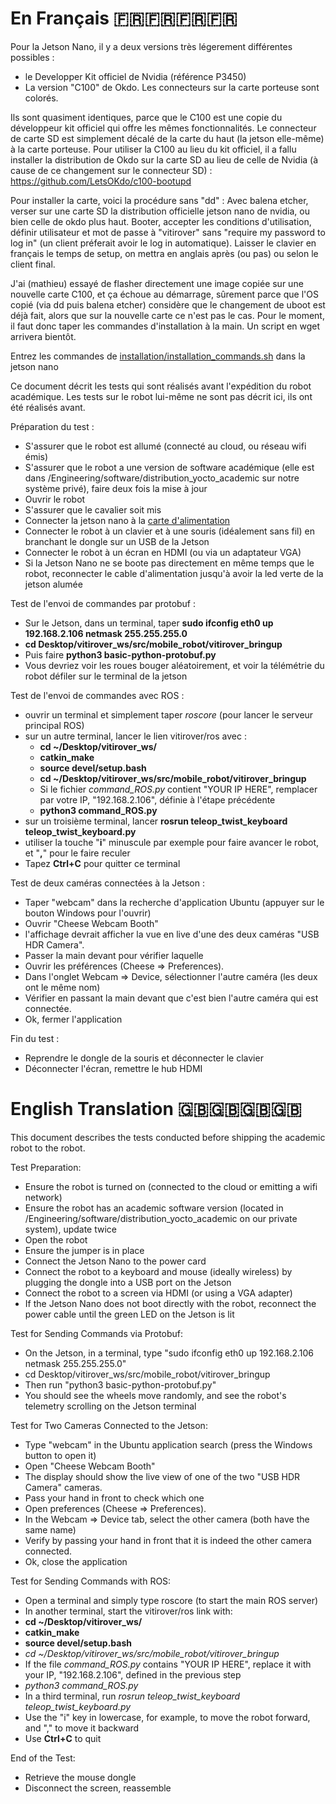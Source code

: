# En Français 🇫🇷🇫🇷🇫🇷🇫🇷

Pour la Jetson Nano, il y a deux versions très légerement différentes possibles : 
 - le Developper Kit officiel de Nvidia (référence P3450)
 - La version "C100" de Okdo. Les connecteurs sur la carte porteuse sont colorés.

Ils sont quasiment identiques, parce que le C100 est une copie du développeur kit officiel qui offre les mêmes fonctionnalités. Le connecteur de carte SD est simplement décalé de la carte du haut (la jetson elle-même) à la carte porteuse.
Pour utiliser la C100 au lieu du kit officiel, il a fallu installer la distribution de Okdo sur la carte SD au lieu de celle de Nvidia (à cause de ce changement sur le connecteur SD) : https://github.com/LetsOKdo/c100-bootupd


Pour installer la carte, voici la procédure sans "dd" : 
Avec balena etcher, verser sur une carte SD la distribution officielle jetson nano de nvidia, ou bien celle de okdo plus haut.
Booter, accepter les conditions d'utilisation, définir utilisateur et mot de passe à "vitirover" sans "require my password to log in" (un client préferait avoir le log in automatique).
Laisser le clavier en français le temps de setup, on mettra en anglais après (ou pas) ou selon le client final.

J'ai (mathieu) essayé de flasher directement une image copiée sur une nouvelle carte C100, et ça échoue au démarrage, sûrement parce que l'OS copié (via dd puis balena etcher) considère que le changement de uboot est déjà fait, alors que sur la nouvelle carte ce n'est pas le cas. Pour le moment, il faut donc taper les commandes d'installation à la main. Un script en wget arrivera bientôt.

Entrez les commandes de [installation/installation_commands.sh](installation_commands.sh) dans la jetson nano


Ce document décrit les tests qui sont réalisés avant l'expédition du robot académique. Les tests sur le robot lui-même ne sont pas décrit ici, ils ont été réalisés avant.

Préparation du test :
 - S'assurer que le robot est allumé (connecté au cloud, ou réseau wifi émis)
 - S'assurer que le robot a une version de software académique (elle est dans /Engineering/software/distribution_yocto_academic sur notre système privé), faire deux fois la mise à jour
 - Ouvrir le robot
 - S'assurer que le cavalier soit mis
 - Connecter la jetson nano à la [carte d'alimentation](/power_card/README.md)
 - Connecter le robot à un clavier et à une souris (idéalement sans fil) en branchant le dongle sur un USB de la Jetson
 - Connecter le robot à un écran en HDMI (ou via un adaptateur VGA)
 - Si la Jetson Nano ne se boote pas directement en même temps que le robot, reconnecter le cable d'alimentation jusqu'à avoir la led verte de la jetson alumée


Test de l'envoi de commandes par protobuf : 
 - Sur le Jetson, dans un terminal, taper __sudo ifconfig eth0 up 192.168.2.106 netmask 255.255.255.0__
 - __cd Desktop/vitirover_ws/src/mobile_robot/vitirover_bringup__
 - Puis faire __python3 basic-python-protobuf.py__
 - Vous devriez voir les roues bouger aléatoirement, et voir la télémétrie du robot défiler sur le terminal de la jetson

Test de l'envoi de commandes avec ROS : 
 - ouvrir un terminal et simplement taper *roscore* (pour lancer le serveur principal ROS)
 - sur un autre terminal, lancer le lien vitirover/ros avec :
   - __cd ~/Desktop/vitirover_ws/__
   - __catkin_make__
   - __source devel/setup.bash__
   - __cd ~/Desktop/vitirover_ws/src/mobile_robot/vitirover_bringup__
   - Si le fichier *command_ROS.py* contient "YOUR IP HERE", remplacer par votre IP, "192.168.2.106", définie à l'étape précédente
   - __python3 command_ROS.py__
 - sur un troisième terminal, lancer __rosrun teleop_twist_keyboard teleop_twist_keyboard.py__
 - utiliser la touche "__i__" minuscule par exemple pour faire avancer le robot, et "__,__" pour le faire reculer
 - Tapez __Ctrl+C__ pour quitter ce terminal

Test de deux caméras connectées à la Jetson : 
 - Taper "webcam" dans la recherche d'application Ubuntu (appuyer sur le bouton Windows pour l'ouvrir)
 - Ouvrir "Cheese Webcam Booth"
 - l'affichage devrait afficher la vue en live d'une des deux caméras "USB HDR Camera".
 - Passer la main devant pour vérifier laquelle
 - Ouvrir les préférences (Cheese => Preferences).
 - Dans l'onglet Webcam => Device, sélectionner l'autre caméra (les deux ont le même nom)
 - Vérifier en passant la main devant que c'est bien l'autre caméra qui est connectée.
 - Ok, fermer l'application



Fin du test : 
 - Reprendre le dongle de la souris et déconnecter le clavier
 - Déconnecter l'écran, remettre le hub HDMI


# English Translation 🇬🇧🇬🇧🇬🇧🇬🇧

This document describes the tests conducted before shipping the academic robot to the robot.

Test Preparation:

 - Ensure the robot is turned on (connected to the cloud or emitting a wifi network)
 - Ensure the robot has an academic software version (located in /Engineering/software/distribution_yocto_academic on our private system), update twice
 - Open the robot
 - Ensure the jumper is in place
 - Connect the Jetson Nano to the power card
 - Connect the robot to a keyboard and mouse (ideally wireless) by plugging the dongle into a USB port on the Jetson
 - Connect the robot to a screen via HDMI (or using a VGA adapter)
 - If the Jetson Nano does not boot directly with the robot, reconnect the power cable until the green LED on the Jetson is lit

Test for Sending Commands via Protobuf:

 - On the Jetson, in a terminal, type "sudo ifconfig eth0 up 192.168.2.106 netmask 255.255.255.0"
 - cd Desktop/vitirover_ws/src/mobile_robot/vitirover_bringup
 - Then run "python3 basic-python-protobuf.py"
 - You should see the wheels move randomly, and see the robot's telemetry scrolling on the Jetson terminal

Test for Two Cameras Connected to the Jetson:

 - Type "webcam" in the Ubuntu application search (press the Windows button to open it)
 - Open "Cheese Webcam Booth"
 - The display should show the live view of one of the two "USB HDR Camera" cameras.
 - Pass your hand in front to check which one
 - Open preferences (Cheese => Preferences).
 - In the Webcam => Device tab, select the other camera (both have the same name)
 - Verify by passing your hand in front that it is indeed the other camera connected.
 - Ok, close the application


Test for Sending Commands with ROS:

 - Open a terminal and simply type roscore (to start the main ROS server)
 - In another terminal, start the vitirover/ros link with:
 - __cd ~/Desktop/vitirover_ws/__
 - __catkin_make__
 - __source devel/setup.bash__
 - *cd ~/Desktop/vitirover_ws/src/mobile_robot/vitirover_bringup*
 - If the file *command_ROS.py* contains "YOUR IP HERE", replace it with your IP, "192.168.2.106", defined in the previous step
 - *python3 command_ROS.py*
 - In a third terminal, run *rosrun teleop_twist_keyboard teleop_twist_keyboard.py*
 - Use the "i" key in lowercase, for example, to move the robot forward, and "," to move it backward
 - Use __Ctrl+C__ to quit





End of the Test:
- Retrieve the mouse dongle
- Disconnect the screen, reassemble
